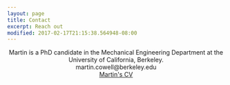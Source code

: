 ```yaml
---
layout: page
title: Contact
excerpt: Reach out
modified: 2017-02-17T21:15:38.564948-08:00
---
```


<center> Martin is a PhD candidate in the Mechanical Engineering Department at the University of California, Berkeley. </center>


<nav class="pagination" role="navigation">
	<center> martin.cowell@berkeley.edu </center>
	<center><a href="{{ site.url }}/images/CV-Cowell_Martin.pdf" class="btn" >Martin's CV</a></center>
</nav><!-- /.pagination -->
